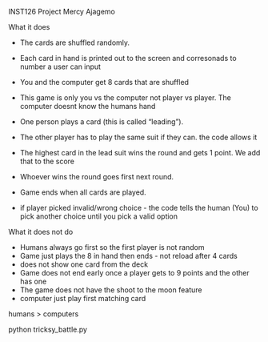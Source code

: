 INST126 Project
Mercy Ajagemo

What it does
- The cards are shuffled randomly.
- Each card in hand is printed out to the screen and corresonads to number a user can input
- You and the computer get 8 cards that are shuffled
- This game is only you vs the computer not player vs player. The computer doesnt know the humans hand
- One person plays a card (this is called “leading”).
- The other player has to play the same suit if they can. the code allows it 
- The highest card in the lead suit wins the round and gets 1 point. We add that to the score 
- Whoever wins the round goes first next round.
- Game ends when all cards are played.

- if player picked invalid/wrong choice - the code tells the human (You) to pick another choice until you pick a valid option 

What it does not do
- Humans always go first so the first player is not random 
- Game just plays the 8 in hand then ends - not reload after 4 cards 
- does not show one card from the deck 
- Game does not end early once a player gets to 9 points and the other has one
- The game does not have the shoot to the moon feature 
- computer just play first matching card 

humans > computers 

python tricksy_battle.py
